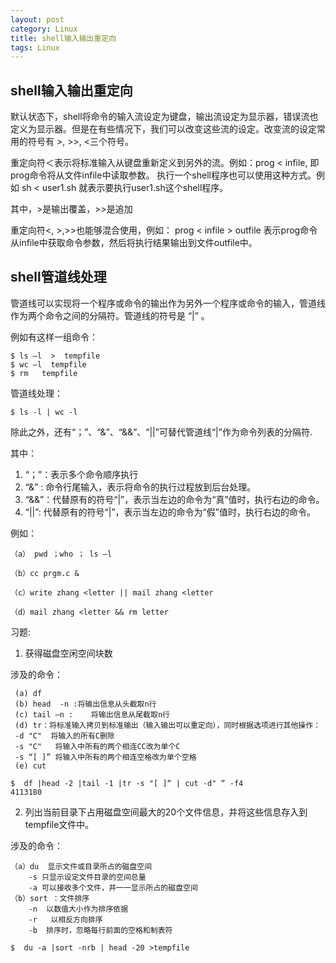 ```yaml
---
layout: post
category: Linux
title: shell输入输出重定向
tags: Linux
---
```


## shell输入输出重定向
默认状态下，shell将命令的输入流设定为键盘，输出流设定为显示器，错误流也定义为显示器。但是在有些情况下，我们可以改变这些流的设定。改变流的设定常用的符号有 >, >>, <三个符号。 

重定向符＜表示将标准输入从键盘重新定义到另外的流。例如：prog < infile, 即prog命令将从文件infile中读取参数。
执行一个shell程序也可以使用这种方式。例如 sh < user1.sh 就表示要执行user1.sh这个shell程序。 

其中，>是输出覆盖，>>是追加

重定向符<, >,>>也能够混合使用，例如： 
prog < infile > outfile 表示prog命令从infile中获取命令参数，然后将执行结果输出到文件outfile中。 

## shell管道线处理

管道线可以实现将一个程序或命令的输出作为另外一个程序或命令的输入，管道线作为两个命令之间的分隔符。管道线的符号是 “|” 。

例如有这样一组命令：

    $ ls –l  >  tempfile
    $ wc –l  tempfile
    $ rm   tempfile

管道线处理：

    $ ls -l | wc -l

除此之外，还有“；”、“&”、“&&”、“||”可替代管道线“|”作为命令列表的分隔符.

其中：
1. “；”：表示多个命令顺序执行
2. “&” : 命令行尾输入，表示将命令的执行过程放到后台处理。
3. “&&”：代替原有的符号“|”，表示当左边的命令为“真”值时，执行右边的命令。
4. “||”: 代替原有的符号“|”，表示当左边的命令为“假”值时，执行右边的命令。

例如：

    （a） pwd ；who ； ls –l

    （b）cc prgm.c &

    （c）write zhang <letter || mail zhang <letter

    （d）mail zhang <letter && rm letter

习题:

1. 获得磁盘空闲空间块数

 涉及的命令：

     (a) df
     (b) head  -n :将输出信息从头截取n行
     (c) tail –n :    将输出信息从尾截取n行
     (d) tr：将标准输入拷贝到标准输出（输入输出可以重定向），同时根据选项进行其他操作：
     -d "C"  将输入的所有C删除
     -s "C"   将输入中所有的两个相连CC改为单个C
     -s “[ ]” 将输入中所有的两个相连空格改为单个空格
     (e) cut

    $  df |head -2 |tail -1 |tr -s "[ ]“ | cut -d" “ -f4 
    4113180

2. 列出当前目录下占用磁盘空间最大的20个文件信息，并将这些信息存入到tempfile文件中。

涉及的命令：

    （a）du  显示文件或目录所占的磁盘空间
        -s 只显示设定文件目录的空间总量
        -a 可以接收多个文件，并一一显示所占的磁盘空间 
    （b）sort ：文件排序
        -n  以数值大小作为排序依据
        -r   以相反方向排序
        -b  排序时，忽略每行前面的空格和制表符 

    $  du -a |sort -nrb | head -20 >tempfile 
